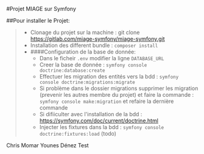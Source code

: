 #Projet MIAGE sur Symfony

##Pour installer le Projet:
> - Clonage du projet sur la machine : git clone https://gitlab.com/miage-symfony/miage-symfony.git
> - Installation des different bundle : `composer install`
> - ####Configuration de la base de donnée:
>   - Dans le ficheir `.env` modifier la ligne `DATABASE_URL`
>   - Creer la base de donnée : `symfony console doctrine:database:create`
>   - Effectuer les migration des entités vers la bdd : `symfony console doctrine:migrations:migrate`
>   - Si problème dans le dossier migrations supprimer les migration (prevenir les autres membre du projet) et faire la commande : `symfony console make:migration` et refaire la dernière commande
>   - Si difiiculter avec l'installation de la bdd : https://symfony.com/doc/current/doctrine.html
>   - Injecter les fixtures dans la bdd : `symfony console doctrine:fixtures:load` (todo)
> 

Chris Momar Younes Dénez
Test
